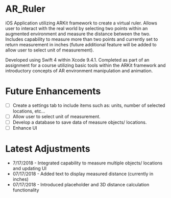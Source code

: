 # AR_Ruler
iOS Application utilizing ARKit framework to create a virtual ruler. Allows user to interact with the 
real world by selecting two points within an augmented environment and measure the distance between the two.
Includes capability to measure more than two points and currently set to return measurement in inches
(future additional feature will be added to allow user to select unit of measurement).

Developed using Swift 4 within Xcode 9.4.1. Completed as part of an assignment for a course utilizing basic
tools within the ARKit framework and introductory concepts of AR environment manipulation and animation.

# Future Enhancements
- [ ] Create a settings tab to include items such as: units, number of selected locations, etc...  
- [ ] Allow user to select unit of measurement.
- [ ] Develop a database to save data of measure objects/ locations.
- [ ] Enhance UI

# Latest Adjustments
- 7/17/2018 - Integrated capability to measure multiple objects/ locations and updating UI 
- 07/17/2018 - Added text to display measured distance (currently in inches)
- 07/17/2018 - Introduced placeholder and 3D distance calculation functionality 
